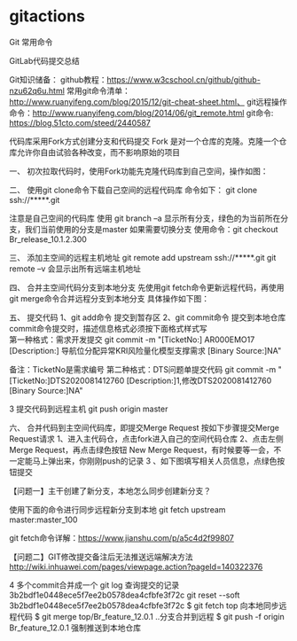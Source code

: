 # gitactions
Git 常用命令

GitLab代码提交总结

Git知识储备：
github教程：https://www.w3cschool.cn/github/github-nzu62q6u.html
常用git命令清单：http://www.ruanyifeng.com/blog/2015/12/git-cheat-sheet.html、
git远程操作命令：http://www.ruanyifeng.com/blog/2014/06/git_remote.html
git命令: https://blog.51cto.com/steed/2440587

代码库采用Fork方式创建分支和代码提交
Fork 是对一个仓库的克隆。克隆一个仓库允许你自由试验各种改变，而不影响原始的项目

一、	初次拉取代码时，使用Fork功能先克隆代码库到自己空间，操作如图：
 
二、	使用git clone命令下载自己空间的远程代码库
命令如下：
git clone ssh://*****.git
 
注意是自己空间的代码库
使用 git branch –a 显示所有分支，绿色的为当前所在分支，我们当前使用的分支是master
如果需要切换分支 使用命令：git checkout Br_release_10.1.2.300
 
三、	添加主空间的远程主机地址
git remote add upstream ssh://*****.git
git remote –v 会显示出所有远端主机地址
	 
四、	合并主空间代码分支到本地分支
先使用git fetch命令更新远程代码，再使用git merge命令合并远程分支到本地分支
具体操作如下图：

五、	提交代码
1、git add命令 提交到暂存区
2、git commit命令 提交到本地仓库
commit命令提交时，描述信息格式必须按下面格式样式写  
第一种格式：需求开发提交
git commit -m "[TicketNo:] AR000EMO17
[Description:] 导航位分配异常KRI风险量化模型支撑需求
[Binary Source:]NA"
    
备注：TicketNo是需求编号
第二种格式：DTS问题单提交代码
git commit -m " [TicketNo:]DTS2020081412760 
[Description:]1,修改DTS2020081412760 
[Binary Source:]NA"

3 提交代码到远程主机
  git push origin master

六、	合并代码到主空间代码库，即提交Merge Request
按如下步骤提交Merge Request请求
1、进入主代码仓，点击fork进入自己的空间代码仓库
2、点击左侧 Merge Request，再点击绿色按钮 New Merge Request，有时候要等一会，不一定能马上弹出来，你刚刚push的记录
3 、如下图填写相关人员信息，点绿色按钮提交

【问题一】主干创建了新分支，本地怎么同步创建新分支？

使用下面的命令进行同步远程新分支到本地
git fetch upstream master:master_100

git fetch命令详解：https://www.jianshu.com/p/a5c4d2f99807

【问题二】GIT修改提交备注后无法推送远端解决方法
http://wiki.inhuawei.com/pages/viewpage.action?pageId=140322376


4 多个commit合并成一个
git log 查询提交的记录  3b2bdf1e0448ece5f7ee2b0578dea4cfbfe3f72c
git reset --soft 3b2bdf1e0448ece5f7ee2b0578dea4cfbfe3f72c
$ git fetch top   向本地同步远程代码
$ git merge top/Br_feature_12.0.1   ..分支合并到远程
$ git push -f origin Br_feature_12.0.1   强制推送到本地仓库


